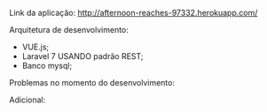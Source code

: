 Link da aplicação:
http://afternoon-reaches-97332.herokuapp.com/

Arquitetura de desenvolvimento:
  - VUE.js;
  - Laravel 7 USANDO padrão REST;
  - Banco mysql;

Problemas no momento do desenvolvimento:

Adicional:


  
